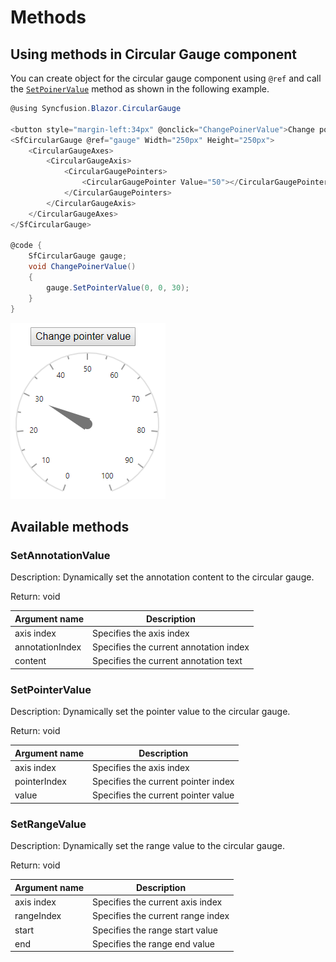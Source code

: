 # Methods

## Using methods in Circular Gauge component

You can create object for the circular gauge component using `@ref` and call the [`SetPoinerValue`](https://help.syncfusion.com/cr/cref_files/aspnetcore-blazor/Syncfusion.Blazor~Syncfusion.Blazor.CircularGauge.SfCircularGauge~SetPointerValue.html) method as shown in the following example.

```csharp
@using Syncfusion.Blazor.CircularGauge

<button style="margin-left:34px" @onclick="ChangePoinerValue">Change pointer value</button>
<SfCircularGauge @ref="gauge" Width="250px" Height="250px">
    <CircularGaugeAxes>
        <CircularGaugeAxis>
            <CircularGaugePointers>
                <CircularGaugePointer Value="50"></CircularGaugePointer>
            </CircularGaugePointers>
        </CircularGaugeAxis>
    </CircularGaugeAxes>
</SfCircularGauge>

@code {
    SfCircularGauge gauge;
    void ChangePoinerValue()
    {
        gauge.SetPointerValue(0, 0, 30);
    }
}
```

![Using methods in circular gauge](./images/c-gauge-methods.png)

## Available methods

### SetAnnotationValue

Description: Dynamically set the annotation content to the circular gauge.

Return: void

|   Argument name      |   Description                            |
|----------------------| -----------------------------------------|
|     axis index       |    Specifies the axis index              |
|     annotationIndex  |    Specifies the current annotation index        |
|     content          |    Specifies the current annotation text         |

### SetPointerValue

Description: Dynamically set the pointer value to the circular gauge.

Return: void

|   Argument name      |   Description                            |
|----------------------| -----------------------------------------|
|     axis index       |    Specifies the axis index              |
|     pointerIndex     |    Specifies the current pointer index           |
|     value            |    Specifies the current pointer value           |

### SetRangeValue

Description: Dynamically set the range value to the circular gauge.

Return: void

|   Argument name      |   Description                            |
|----------------------| -----------------------------------------|
|     axis index       |    Specifies the current axis index              |
|     rangeIndex       |    Specifies the current range index             |
|     start            |    Specifies the range start value       |
|     end              |    Specifies the range end value         |